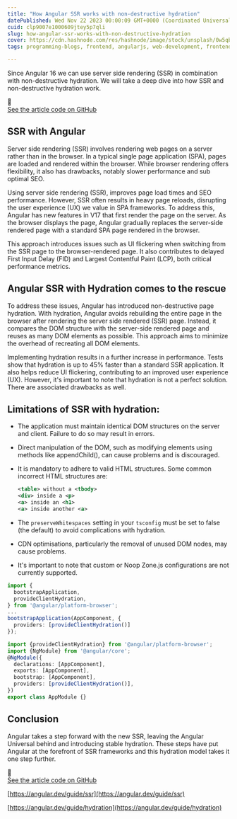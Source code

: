 ```yaml
---
title: "How Angular SSR works with non-destructive hydration"
datePublished: Wed Nov 22 2023 00:00:09 GMT+0000 (Coordinated Universal Time)
cuid: clp9007e1000609jtey5p7qli
slug: how-angular-ssr-works-with-non-destructive-hydration
cover: https://cdn.hashnode.com/res/hashnode/image/stock/unsplash/0w5qb6RPtGk/upload/77afdbc5ceb6aeb2ba622b2fa934ada0.jpeg
tags: programming-blogs, frontend, angularjs, web-development, frontend-development

---
```


Since Angular 16 we can use server side rendering (SSR) in combination with non-destructive hydration. We will take a deep dive into how SSR and non-destructive hydration work.

<div data-node-type="callout">
<div data-node-type="callout-emoji">🚀</div>
<div data-node-type="callout-text"><a target="_blank" rel="noopener noreferrer nofollow" href="https://github.com/rubenperegrina/angular-ssr-hydratation" style="pointer-events: none">See the article code on GitHub</a></div>
</div>

## SSR with Angular

Server side rendering (SSR) involves rendering web pages on a server rather than in the browser. In a typical single page application (SPA), pages are loaded and rendered within the browser. While browser rendering offers flexibility, it also has drawbacks, notably slower performance and sub optimal SEO.

Using server side rendering (SSR), improves page load times and SEO performance. However, SSR often results in heavy page reloads, disrupting the user experience (UX) we value in SPA frameworks. To address this, Angular has new features in V17 that first render the page on the server. As the browser displays the page, Angular gradually replaces the server-side rendered page with a standard SPA page rendered in the browser.

This approach introduces issues such as UI flickering when switching from the SSR page to the browser-rendered page. It also contributes to delayed First Input Delay (FID) and Largest Contentful Paint (LCP), both critical performance metrics.

## Angular SSR with Hydration comes to the rescue

To address these issues, Angular has introduced non-destructive page hydration. With hydration, Angular avoids rebuilding the entire page in the browser after rendering the server side rendered (SSR) page. Instead, it compares the DOM structure with the server-side rendered page and reuses as many DOM elements as possible. This approach aims to minimize the overhead of recreating all DOM elements.

Implementing hydration results in a further increase in performance. Tests show that hydration is up to 45% faster than a standard SSR application. It also helps reduce UI flickering, contributing to an improved user experience (UX). However, it's important to note that hydration is not a perfect solution. There are associated drawbacks as well.

## Limitations of SSR with hydration:

* The application must maintain identical DOM structures on the server and client. Failure to do so may result in errors.
    
* Direct manipulation of the DOM, such as modifying elements using methods like appendChild(), can cause problems and is discouraged.
    
* It is mandatory to adhere to valid HTML structures. Some common incorrect HTML structures are:
    
    ```xml
    <table> without a <tbody>
    <div> inside a <p>
    <a> inside an <h1>
    <a> inside another <a>
    ```
    
* The `preserveWhitespaces` setting in your `tsconfig` must be set to false (the default) to avoid complications with hydration.
    
* CDN optimisations, particularly the removal of unused DOM nodes, may cause problems.
    
* It's important to note that custom or Noop Zone.js configurations are not currently supported.
    

```typescript
import {
  bootstrapApplication,
  provideClientHydration,
} from '@angular/platform-browser';
...
bootstrapApplication(AppComponent, {
  providers: [provideClientHydration()]
});
```

```typescript
import {provideClientHydration} from '@angular/platform-browser';
import {NgModule} from '@angular/core';
@NgModule({
  declarations: [AppComponent],
  exports: [AppComponent],
  bootstrap: [AppComponent],
  providers: [provideClientHydration()],
})
export class AppModule {}
```

## Conclusion

Angular takes a step forward with the new SSR, leaving the Angular Universal behind and introducing stable hydration. These steps have put Angular at the forefront of SSR frameworks and this hydration model takes it one step further.

<div data-node-type="callout">
<div data-node-type="callout-emoji">🚀</div>
<div data-node-type="callout-text"><a target="_blank" rel="noopener noreferrer nofollow" href="https://github.com/rubenperegrina/angular-ssr-hydratation" style="pointer-events: none">See the article code on GitHub</a></div>
</div>

[https://angular.dev/guide/ssr](https://angular.dev/guide/ssr)

[https://angular.dev/guide/hydration](https://angular.dev/guide/hydration)
